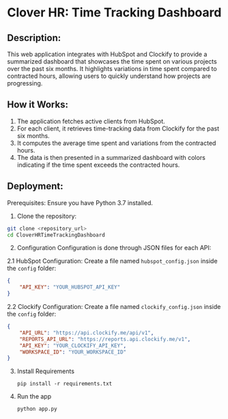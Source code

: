 
# Clover HR: Time Tracking Dashboard
## Description:
This web application integrates with HubSpot and Clockify to provide a summarized dashboard that showcases the time spent on various projects over the past six months. It highlights variations in time spent compared to contracted hours, allowing users to quickly understand how projects are progressing.

## How it Works:
1. The application fetches active clients from HubSpot.
2. For each client, it retrieves time-tracking data from Clockify for the past six months.
3. It computes the average time spent and variations from the contracted hours.
4. The data is then presented in a summarized dashboard with colors indicating if the time spent exceeds the contracted hours.

## Deployment:
Prerequisites: Ensure you have Python 3.7 installed.

1. Clone the repository:
  ```bash
  git clone <repository_url>
  cd CloverHRTimeTrackingDashboard
  ```

2. Configuration
  Configuration is done through JSON files for each API:

2.1 HubSpot Configuration:
  Create a file named `hubspot_config.json` inside the `config` folder:
  ```json
  {
      "API_KEY": "YOUR_HUBSPOT_API_KEY"
  }
  ```
2.2 Clockify Configuration:
  Create a file named `clockify_config.json` inside the `config` folder:
  ```json
  {
      "API_URL": "https://api.clockify.me/api/v1",
      "REPORTS_API_URL": "https://reports.api.clockify.me/v1",
      "API_KEY": "YOUR_CLOCKIFY_API_KEY",
      "WORKSPACE_ID": "YOUR_WORKSPACE_ID"
  }
  ```

3. Install Requirements
   ```
   pip install -r requirements.txt
   ```
4. Run the app
   ```
   python app.py
   ```
